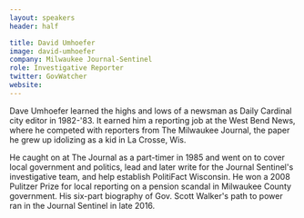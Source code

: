```yaml
---
layout: speakers
header: half

title: David Umhoefer
image: david-umhoefer
company: Milwaukee Journal-Sentinel
role: Investigative Reporter
twitter: GovWatcher
website:
---
```

Dave Umhoefer learned the highs and lows of a newsman as Daily Cardinal city editor in 1982-'83. It earned him a reporting job at the West Bend News, where he competed with reporters from The Milwaukee Journal, the paper he grew up idolizing as a kid in La Crosse, Wis.

He caught on at The Journal as a part-timer in 1985 and went on to cover local government and politics, lead and later write for the Journal Sentinel's investigative team, and help establish PolitiFact Wisconsin. He won a 2008 Pulitzer Prize for local reporting on a pension scandal in Milwaukee County government. His six-part biography of Gov. Scott Walker's path to power ran in the Journal Sentinel in late 2016.
